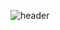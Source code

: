 ![header](https://capsule-render.vercel.app/api?type=rect&color=gradient&customColorList=3&height=150&section=footer)
